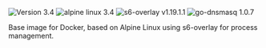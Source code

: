 ![Version 3.4](https://img.shields.io/badge/Version-3.4-brightgreen.svg) ![alpine linux 3.4](https://img.shields.io/badge/alpine%20linux-3.4-blue.svg) ![s6-overlay v1.19.1.1](https://img.shields.io/badge/s6--overlay-v1.19.1.1-blue.svg) ![go-dnsmasq 1.0.7](https://img.shields.io/badge/go--dnsmasq-1.0.7-blue.svg)

Base image for Docker, based on Alpine Linux using s6-overlay for process management.
